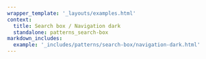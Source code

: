 ```yaml
---
wrapper_template: '_layouts/examples.html'
context:
  title: Search box / Navigation dark
  standalone: patterns_search-box
markdown_includes:
  example: '_includes/patterns/search-box/navigation-dark.html'
---
```

